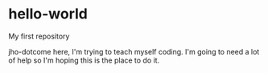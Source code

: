 # hello-world
My first repository

jho-dotcome here, I'm trying to teach myself coding.  I'm going to need a lot of help so I'm hoping this is the place to do it.
